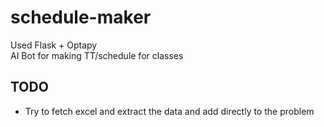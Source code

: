 # schedule-maker
Used Flask + Optapy
<br/>
AI Bot for making TT/schedule for classes


## TODO
- Try to fetch excel and extract the data and add directly to the problem
